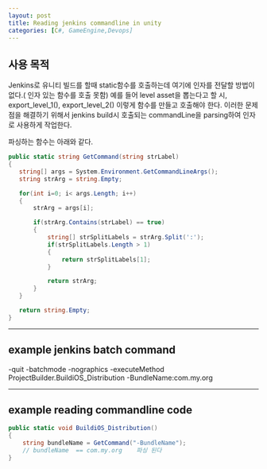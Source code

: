 ```yaml
---
layout: post
title: Reading jenkins commandline in unity
categories: [C#, GameEngine,Devops]
---
```


## 사용 목적

Jenkins로 유니티 빌드를 할때 static함수를 호출하는데 여기에 인자를 전달할 방법이 없다.( 인자 있는 함수를 호출 못함)
예를 들어 level asset을 뽑는다고 할 시, export_level_1(), export_level_2() 이렇게 함수를 만들고 호출해야 한다.
이러한 문제점을 해결하기 위해서 jenkins build시 호출되는 commandLine을 parsing하여 인자로 사용하게 작업한다.

파싱하는 함수는 아래와 같다.

```c#
public static string GetCommand(string strLabel)
{
   string[] args = System.Environment.GetCommandLineArgs();
   string strArg = string.Empty;

   for(int i=0; i< args.Length; i++)
   {
       strArg = args[i];

       if(strArg.Contains(strLabel) == true)
       {
           string[] strSplitLabels = strArg.Split(':');
           if(strSplitLabels.Length > 1)
           {
               return strSplitLabels[1];
           }

           return strArg;
       }
   }

   return string.Empty;
}
```
***

##  example jenkins batch command

-quit -batchmode -nographics -executeMethod ProjectBuilder.BuildiOS_Distribution -BundleName:com.my.org

***

##  example reading commandline code

```c#
public static void BuildiOS_Distribution()
{
    string bundleName = GetCommand("-BundleName");
    // bundleName  == com.my.org    파싱 된다
}
```